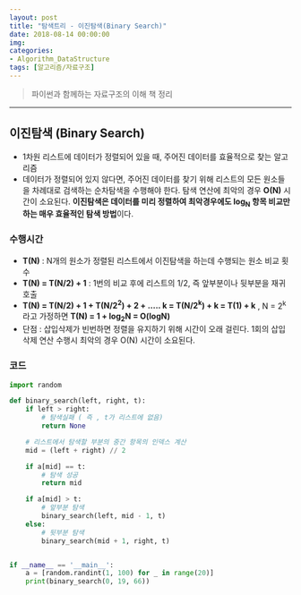 ```yaml
---
layout: post
title: "탐색트리 - 이진탐색(Binary Search)"
date: 2018-08-14 00:00:00
img:
categories:
- Algorithm_DataStructure
tags: [알고리즘/자료구조]
---
```

> 파이썬과 함께하는 자료구조의 이해 책 정리

----

## 이진탐색 (Binary Search)
- 1차원 리스트에 데이터가 정렬되어 있을 때, 주어진 데이터를 효율적으로 찾는 알고리즘
- 데이터가 정렬되어 있지 않다면, 주어진 데이터를 찾기 위해 리스트의 모든 원소들을 차례대로 검색하는 순차탐색을 수행해야 한다. 탐색 연산에 최악의 경우 **O(N)** 시간이 소요된다. **이진탐색은 데이터를 미리 정렬하여 최악경우에도 log<sub>N</sub> 항목 비교만 하는 매우 효율적인 탐색 방법**이다.


### 수행시간
- **T(N)** : N개의 원소가 정렬된 리스트에서 이진탐색을 하는데 수행되는 원소 비교 횟수
- **T(N) = T(N/2) + 1** : 1번의 비교 후에 리스트의 1/2, 즉 앞부분이나 뒷부분을 재귀호출
- **T(N) = T(N/2) + 1 + T(N/2<sup>2</sup>) + 2 + ..... k = T(N/2<sup>k</sup>) + k  = T(1) + k** , N = 2<sup>k</sup>라고 가정하면 **T(N) = 1 + log<sub>2</sub>N = O(logN)**
- 단점 : 삽입삭제가 빈번하면 정렬을 유지하기 위해 시간이 오래 걸린다. 1회의 삽입 삭제 연산 수행시 최악의 경우 O(N) 시간이 소요된다.

### 코드
```python
import random

def binary_search(left, right, t):
    if left > right:
        # 탐색실패 ( 즉 , t가 리스트에 없음)
        return None

    # 리스트에서 탐색할 부분의 중간 항목의 인덱스 계산
    mid = (left + right) // 2

    if a[mid] == t:
        # 탐색 성공
        return mid

    if a[mid] > t:
        # 앞부분 탐색
        binary_search(left, mid - 1, t)
    else:
        # 뒷부분 탐색
        binary_search(mid + 1, right, t)


if __name__ == '__main__':
    a = [random.randint(1, 100) for _ in range(20)]
    print(binary_search(0, 19, 66))

```
